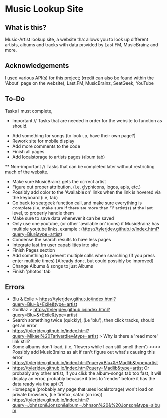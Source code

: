 # Music Lookup Site

## What is this?
Music-Artist lookup site, a website that allows you to look up different artists, albums and tracks with data provided by Last.FM, MusicBrainz and more. 

## Acknowledgements

I used various API(s) for this project; (credit can also be found within the 'About' page on the website), 
Last.FM,
MusicBrainz,
SeatGeek,
YouTube

## To-Do

Tasks I must complete,

* Important // Tasks that are needed in order for the website to function as should.

- Add something for songs (to look up, have their own page?)
- Rework site for mobile display
- Add more comments to the code
- Finish all pages
- Add localstorage to artists pages (album tab)

** Non-important // Tasks that can be completed later without restricting much of the website.

- Make sure MusicBrainz gets the correct artist
- Figure out proper attribution, (i.e, glyphicons, logos, apis, etc.)
- Possibly add color to the 'Available on' links when the link is hovered via the keyboard (i.e, tab)
- Go back to seatgeek function call, and make sure everything is complete (i.e, make sure if there are more than '1' artist(s) at the last level, to properly handle them
- Make sure to save data whenever it can be saved
- Only use one youtube, (or other 'available on' icons) if MusicBrainz has multiple youtube links, example : (https://tylerjdev.github.io/index.html?query=Blur&type=artist)
- Condense the search results to have less pages
- Integrate last.fm user capabilities into site
- Finish Pages section
- Add something to prevent multiple calls when searching (If you press enter multiple times) [Already done, but could possibly be improved]
- Change Albums & songs to just Albums
- Finish 'photos' tab

## Errors

- Blu & Exile > https://tylerjdev.github.io/index.html?query=Blu+&+Exile&type=artist
- Gorillaz > https://tylerjdev.github.io/index.html?query=Blu+&+Exile&type=artist
- Search something twice (quickly), (i.e 'blu'), then click tracks, should get an error
- https://tylerjdev.github.io/index.html?query=Mikael%20Tariverdiev&type=artist > Why is there a 'read more' link still?
- Some albums don't load, (i.e, 'flowers while I can still smell them') <<<< Possibly add MusicBrainz as alt if can't figure out what's causing this error
- https://tylerjdev.github.io/index.html?query=Blu+&+Madlib&type=artist
- https://tylerjdev.github.io/index.html?query=Madlib&type=artist Or probably any other artist, if you click the album-songs tab too fast, it will display an error, probably because it tries to 'render' before it has the data ready via the api (?)
- Homepage (probably any page that uses localstorage) won't load on private browsers, (i.e firefox, safari (on ios)) 
- https://tylerjdev.github.io/index.html?query=Johnson&Jonson&album=Johnson%20&%20Jonson&type=album
